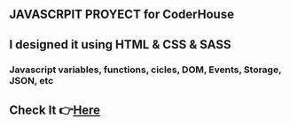 ## JAVASCRPIT PROYECT for CoderHouse

## I designed it using HTML & CSS & SASS
### Javascript variables, functions, cicles, DOM, Events, Storage, JSON, etc

## Check It 👉[Here](https://tinmon11.github.io/JavascriptCoder/)